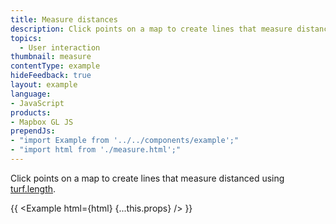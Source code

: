 ```yaml
---
title: Measure distances
description: Click points on a map to create lines that measure distanced using turf.length.
topics:
  - User interaction
thumbnail: measure
contentType: example
hideFeedback: true
layout: example
language:
- JavaScript
products:
- Mapbox GL JS
prependJs:
- "import Example from '../../components/example';"
- "import html from './measure.html';"
---
```


Click points on a map to create lines that measure distanced using [turf.length](https://turfjs.org/docs/#length).

{{ <Example html={html} {...this.props} /> }}
